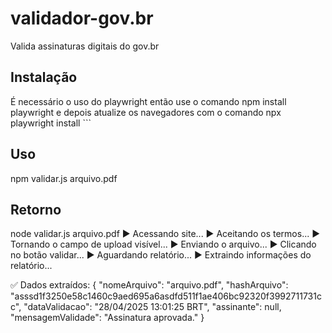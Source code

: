 # validador-gov.br
Valida assinaturas digitais do gov.br

## Instalação

É necessário o uso do playwright então use o comando npm install playwright e depois atualize os navegadores com o comando npx playwright install
    ```

## Uso

npm validar.js arquivo.pdf

## Retorno

node validar.js arquivo.pdf
▶️ Acessando site...
▶️ Aceitando os termos...
▶️ Tornando o campo de upload visível...
▶️ Enviando o arquivo...
▶️ Clicando no botão validar...
▶️ Aguardando relatório...
▶️ Extraindo informações do relatório...

✅ Dados extraídos:
{
  "nomeArquivo": "arquivo.pdf",
  "hashArquivo": "asssd1f3250e58c1460c9aed695a6asdfd511f1ae406bc92320f3992711731cc",
  "dataValidacao": "28/04/2025 13:01:25 BRT",
  "assinante": null,
  "mensagemValidade": "Assinatura aprovada."
}

